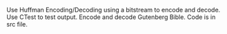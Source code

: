 Use Huffman Encoding/Decoding using a bitstream to encode and decode.
Use CTest to test output.
Encode and decode Gutenberg Bible.
Code is in src file.
